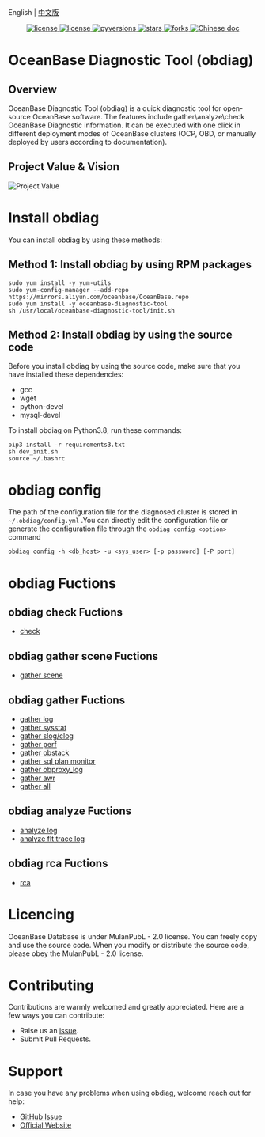 English | [中文版](README-CN.md)

<p align="center">
    <a href="https://github.com/oceanbase/oceanbase-diagnostic-tool/blob/master/LICENSE">
        <img alt="license" src="https://img.shields.io/badge/license-MulanPubL--2.0-blue" />
    </a>
    <a href="https://github.com/oceanbase/oceanbase-diagnostic-tool/releases/latest">
        <img alt="license" src="https://img.shields.io/badge/dynamic/json?color=blue&label=release&query=tag_name&url=https%3A%2F%2Fapi.github.com%2Frepos%2Foceanbase%2Foceanbase-diagnostic-tool%2Freleases%2Flatest" />
    </a>
    <a href="https://img.shields.io/badge/python%20-3.8.0%2B-blue.svg">
        <img alt="pyversions" src="https://img.shields.io/badge/python%20-3.8.0%2B-blue.svg" />
    </a>
    <a href="https://github.com/oceanbase/oceanbase-diagnostic-tool">
        <img alt="stars" src="https://img.shields.io/badge/dynamic/json?color=blue&label=stars&query=stargazers_count&url=https%3A%2F%2Fapi.github.com%2Frepos%2Foceanbase%2Foceanbase-diagnostic-tool" />
    </a>
    <a href="https://github.com/oceanbase/oceanbase-diagnostic-tool">
        <img alt="forks" src="https://img.shields.io/badge/dynamic/json?color=blue&label=forks&query=forks&url=https%3A%2F%2Fapi.github.com%2Frepos%2Foceanbase%2Foceanbase-diagnostic-tool" />
    </a>
    <a href="https://www.oceanbase.com/docs/obdiag-cn">
        <img alt="Chinese doc" src="https://img.shields.io/badge/文档-简体中文-blue" />
    </a>
</p>

# OceanBase Diagnostic Tool (obdiag)

## Overview
OceanBase Diagnostic Tool (obdiag) is a quick diagnostic tool for open-source OceanBase software. The features include gather\analyze\check OceanBase Diagnostic information. It can be executed with one click in different deployment modes of OceanBase clusters (OCP, OBD, or manually deployed by users according to documentation).

## Project Value & Vision
![Project Value](./images/obdiag_en.png)

# Install obdiag
You can install obdiag by using these methods:

## Method 1: Install obdiag by using RPM packages
```shell script
sudo yum install -y yum-utils
sudo yum-config-manager --add-repo https://mirrors.aliyun.com/oceanbase/OceanBase.repo
sudo yum install -y oceanbase-diagnostic-tool
sh /usr/local/oceanbase-diagnostic-tool/init.sh
```

## Method 2: Install obdiag by using the source code

Before you install obdiag by using the source code, make sure that you have installed these dependencies:

- gcc
- wget
- python-devel
- mysql-devel

To install obdiag on Python3.8, run these commands:

```shell
pip3 install -r requirements3.txt
sh dev_init.sh
source ~/.bashrc
```

# obdiag config
The path of the configuration file for the diagnosed cluster is stored in `~/.obdiag/config.yml` .You can directly edit the configuration file or generate the configuration file through the `obdiag config <option>` command
```shell script
obdiag config -h <db_host> -u <sys_user> [-p password] [-P port]
```

# obdiag Fuctions

## obdiag check Fuctions
- [check](./docs/check.md)

## obdiag gather scene Fuctions
- [gather scene](./docs/gather_scene.md)

## obdiag gather Fuctions

- [gather log](./docs/gather_ob_log.md)
- [gather sysstat](./docs/gather_sysstat.md)
- [gather slog/clog](./docs/gather_admin.md)
- [gather perf](./docs/gather_perf.md)
- [gather obstack](./docs/gather_ob_stack.md)
- [gather sql plan monitor](./docs/gather_sql_plan_monitor.md)
- [gather obproxy_log](./docs/gather_obproxy_log.md)
- [gather awr](./docs/gather_awr.md)
- [gather all](./docs/gather_all.md)

## obdiag analyze Fuctions
- [analyze log](./docs/analyze_ob_log.md)
- [analyze flt trace log](./docs/analyze_flt_trace.md)

## obdiag rca Fuctions
- [rca](./docs/rca.md)

# Licencing
OceanBase Database is under MulanPubL - 2.0 license. You can freely copy and use the source code. When you modify or
distribute the source code, please obey the MulanPubL - 2.0 license.


# Contributing

Contributions are warmly welcomed and greatly appreciated. Here are a few ways you can contribute:

- Raise us an [issue](https://github.com/oceanbase/oceanbase-diagnostic-tool/issues).
- Submit Pull Requests.

# Support

In case you have any problems when using obdiag, welcome reach out for help:

- [GitHub Issue](https://github.com/oceanbase/oceanbase-diagnostic-tool/issues)
- [Official Website](https://www.oceanbase.com/docs/obdiag-cn)

